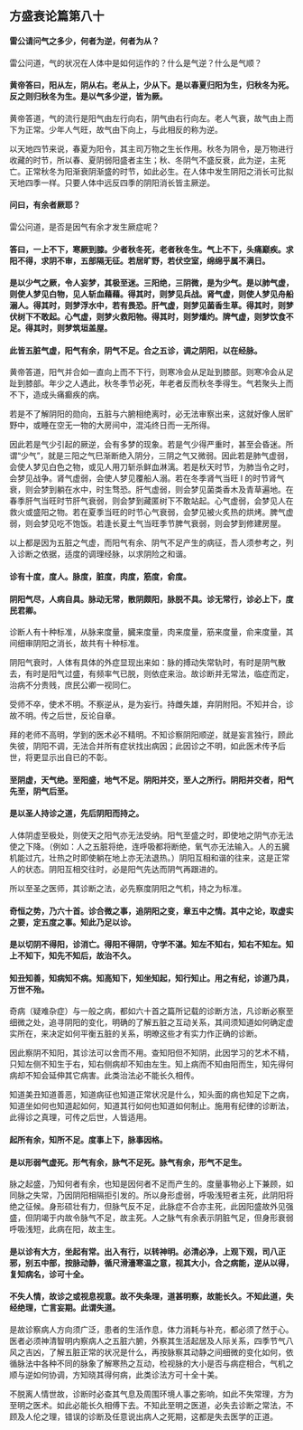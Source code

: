 ## 方盛衰论篇第八十

#### 雷公请问气之多少，何者为逆，何者为从？

雷公问道，气的状况在人体中是如何运作的？什么是气逆？什么是气顺？

#### 黄帝答曰，阳从左，阴从右。老从上，少从下。是以春夏归阳为生，归秋冬为死。反之则归秋冬为生。是以气多少逆，皆为厥。

黄帝答道，气的流行是阳气由左行向右，阴气由右行向左。老人气衰，故气由上而下为正常。少年人气旺，故气由下向上，与此相反的称为逆。

以天地四节来说，春夏为阳令，其主司万物之生长作用。秋冬为阴令，是万物进行收藏的时节，所以春、夏阴弱阳盛者主生；秋、冬阴气不盛反衰，此为逆，主死亡。正常秋冬为阳渐衰阴渐盛的时节，如此必生。在人体中发生阴阳之消长可比拟天地四季一样。只要人体中远反四季的阴阳消长皆主厥逆。

#### 问曰，有余者厥耶？

雷公问道，是否是因气有余才发生厥症呢？

#### 答曰，一上不下，寒厥到膝。少者秋冬死，老者秋冬生。气上不下，头痛巅疾。求阳不得，求阴不审，五部隔无征。若居旷野，若伏空室，绵绵乎属不满日。

#### 是以少气之厥，令人妄梦，其极至迷。三阳绝，三阴微，是为少气。是以肺气虚，则使人梦见白物，见人斩血藉藉。得其时，则梦见兵战。肾气虚，则使人梦见舟船溺人。得其时，则梦浮水中，若有畏恐。肝气虚，则梦见菌香生草。得其时，则梦伏树下不敢起。心气虚，则梦火救阳物。得其时，则梦燔灼。牌气虚，则梦饮食不足。得其时，则梦筑垣盖屋。

#### 此皆五脏气虚，阳气有余，阴气不足。合之五诊，调之阴阳，以在经脉。

黄帝答道，阳气并合如一直向上而不下行，则寒冷会从足趾到膝部。则寒冷会从足趾到膝部。年少之人遇此，秋冬季节必死，年老者反而秋冬季得生。气若聚头上而不下，造成头痛癫疾的病。

若是不了解阴阳的勋向，五脏与六腑相绝离时，必无法审察出来，这就好像人居旷野中，或睡在空无一物的大房间中，混沌终日而一无所得。

因此若是气少引起的厥逆，会有多梦的现象。若是气少得严重时，甚至会昏迷。所谓“少气”，就是三阳之气巳渐断绝入阴分，三阴之气又微弱。因此若是肺气虚弱，会使人梦见白色之物，或见人用刀斩杀鲜血淋漓。若是秋天时节，为肺当令之时，会梦见战争。肾气虚弱，会使人梦见覆船人溺。若在冬季肾气当旺 I 的时节肾气衰，则会梦到躺在水中，时生骛恐。肝气虚弱，则会梦见菌类香木及青草遍地。在春季肝气当旺时节肝气衰弱，则会梦到藏匿树下不敢站起。心气虚弱，会梦见人在救火或盛阳之物。若在夏季当旺的时节心气衰弱，会梦见被火炙热的烘烤。脾气虚弱，则会梦见吃不饱饭。若逢长夏土气当旺季节脾气衰弱，则会梦到修建房屋。

以上都是因为五脏之气虚，而阳气有余、阴气不足产生的病征，吾人须参考之，列入诊断之依据，适度的调理经脉，以求阴险之和谐。

#### 诊有十度，度人。脉度，脏度，肉度，筋度，俞度。

#### 阴阳气尽，人病自具。脉动无常，散阴颇阳，脉脱不具。诊无常行，诊必上下，度民君卿。

诊断人有十种标准，从脉来度量，臓来度量，肉来度量，筋来度量，俞来度量，其间细审阴阳之消长，故共有十种标准。

阴阳气衰时，人体有具体的外症显现出来如：脉的搏动失常轨时，有时是阴气散去，有时是阳气过盛，有频率气已脱，则依症来治。故诊断并无常法，临症而定，治病不分贵贱，庶民公卿一视同仁。

受师不卒，使术不明。不察逆从，是为妄行。持雌失雄，弃阴附阳。不知并合，诊故不明。传之后世，反论自章。

拜的老师不高明，学到的医术必不精明。不知诊察阴阳顺逆，就是妄言独行，顾此失彼，阴阳不调，无法合并所有症状找出病因；此因诊之不明，如此医术传予后世，将更显示出自已的不彰。

#### 至阴虚，天气绝。至阳盛，地气不足。阴阳并交，至人之所行。阴阳并交者，阳气先至，阴气后至。

#### 是以圣人持诊之道，先后阴阳而持之。

人体阴虚至极处，则使天之阳气亦无法受纳。阳气至盛之时，即使地之阴气亦无法使之下降。（例如：人之五脏将绝，连呼吸都将断绝，氧气亦无法输入。人的五臓机能过亢，壮热之时即使躺在地上亦无法退热。）阴阳互相和谐的往来，这是正常人的状态。阴阳互相交往时，必是阳气先达而阴气再跟进的。

所以至圣之医师，其诊断之法，必先察度阴阳之气机，持之为标准。

#### 奇恒之势，乃六十首。诊合微之事，追阴阳之变，章五中之情。其中之论，取虚实之要，定五度之事。知此乃足以诊。

#### 是以切阴不得阳，诊消亡。得阳不得阴，守学不湛。知左不知右，知右不知左。知上不知下，知先不知后，故治不久。

#### 知丑知善，知病知不病。知高知下，知坐知起，知行知止。用之有纪，诊道乃具，万世不殆。

奇病（疑难杂症）与一般之病，都如六十首之篇所记载的诊断方法，凡诊断必察至细微之处，追寻阴阳的变化，明确的了解五脏之互动关系，其间须知道如何确定虚实所在，来决定如何平衡五脏的关系，明暸这些才有实力作正确的诊断。

因此察阴不知阳，其诊法可以舍而不用。查知阳但不知阴，此因学习的艺术不精，只知左侧不知生于右，知右侧病却不知由左生。知上病而不知由阳而生，知先得何病却不知会延伸其它病害。此类治法必不能长久相传。

知道美丑知道善恶，知道病征也知道正常状况是什么，知头面的病也知足下之病，知道坐如何也知道起如何，知道其行如何也知道如何制止。施用有纪律的诊断法，此得诊之真理，可传之后世，人皆适用。

#### 起所有余，知所不足。度事上下，脉事因格。

#### 是以形弱气虚死。形气有余，脉气不足死。脉气有余，形气不足生。

脉之起盛，乃知何者有余，也知是因何者不足而产生的。度量事物必上下兼顾，如同脉之失常，乃因阴阳相隔拒引发的。所以身形虚弱，呼吸浅短者主死，此阴阳将绝之征候。身形硕壮有力，但脉气反不足，此脉症不合亦主死，此因阳盛故外见强盛，但阴竭于内故令脉气不足，故主死。人之脉气有余表示阴脏气足，但身形衰弱呼吸浅短，此病在阳，故主生。

#### 是以诊有大方，坐起有常。出入有行，以转神明。必清必净，上观下观，司八正邪，别五中部，按脉动静，循尺滑濇寒温之意，视其大小，合之病能，逆从以得，复知病名，诊可十全。

#### 不失人情，故诊之或视息视意。故不失条理，道甚明察，故能长久。不知此道，失经绝理，亡言妄期。此谓失道。

是故诊察病人方向须广泛，患者的生活作息，体力消耗与补充，都必须了然于心。医者必须神清智明内察病人之五脏六腑，外察其生活起居及人际关系，四季节气八风之吉凶，了解五脏正常的状况是什么，再按脉察其动静之间细微的变化如何，依循脉法中各种不同的脉象了解寒热之互动，检视脉的大小是否与病症相合，气机之顺与逆如何协调，方知晓其得何病，此类诊法方可十全十美。

不脱离人情世故，诊断时必查其气息及周围环境人事之影响，如此不失常理，方为至明之医术。如此必能长久相傅下去。不知此至明之医道，必失去诊断之常法，不顾及人伦之理，错误的诊断及任意说出病人之死期，这都是失去医学的正道。